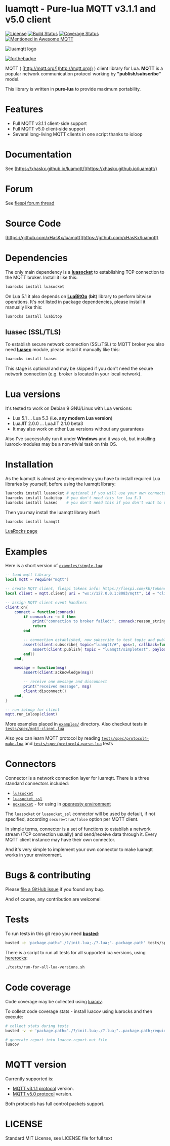 # luamqtt - Pure-lua MQTT v3.1.1 and v5.0 client

[![License](http://img.shields.io/badge/Licence-MIT-brightgreen.svg)](https://github.com/xHasKx/luamqtt/blob/master/LICENSE)
[![Build Status](https://travis-ci.org/xHasKx/luamqtt.svg?tag=latest)](https://travis-ci.org/xHasKx/luamqtt)
[![Coverage Status](https://coveralls.io/repos/github/xHasKx/luamqtt/badge.svg?branch=master)](https://coveralls.io/github/xHasKx/luamqtt?branch=master)
[![Mentioned in Awesome MQTT](https://awesome.re/mentioned-badge.svg)](https://github.com/hobbyquaker/awesome-mqtt)

![luamqtt logo](./logo.svg)

[![forthebadge](https://forthebadge.com/images/badges/powered-by-electricity.svg)](https://forthebadge.com)

MQTT ( [http://mqtt.org/](http://mqtt.org/) ) client library for Lua.
**MQTT** is a popular network communication protocol working by **"publish/subscribe"** model.

This library is written in **pure-lua** to provide maximum portability.

# Features

* Full MQTT v3.1.1 client-side support
* Full MQTT v5.0 client-side support
* Several long-living MQTT clients in one script thanks to ioloop

# Documentation

See [https://xhaskx.github.io/luamqtt/](https://xhaskx.github.io/luamqtt/)

# Forum

See [flespi forum thread](https://forum.flespi.com/d/97-luamqtt-mqtt-client-written-in-pure-lua)

# Source Code

[https://github.com/xHasKx/luamqtt](https://github.com/xHasKx/luamqtt)

# Dependencies

The only main dependency is a [**luasocket**](https://luarocks.org/modules/luasocket/luasocket) to establishing TCP connection to the MQTT broker. Install it like this:

```sh
luarocks install luasocket
```

On Lua 5.1 it also depends on [**LuaBitOp**](http://bitop.luajit.org/) (**bit**) library to perform bitwise operations.
It's not listed in package dependencies, please install it manually like this:

```sh
luarocks install luabitop
```

## luasec (SSL/TLS)

To establish secure network connection (SSL/TSL) to MQTT broker
you also need [**luasec**](https://github.com/brunoos/luasec) module, please install it manually like this:

```sh
luarocks install luasec
```

This stage is optional and may be skipped if you don't need the secure network connection (e.g. broker is located in your local network).

# Lua versions

It's tested to work on Debian 9 GNU/Linux with Lua versions:
* Lua 5.1 ... Lua 5.3 (**i.e. any modern Lua version**)
* LuaJIT 2.0.0 ... LuaJIT 2.1.0 beta3
* It may also work on other Lua versions without any guarantees

Also I've successfully run it under **Windows** and it was ok, but installing luarock-modules may be a non-trivial task on this OS.

# Installation

As the luamqtt is almost zero-dependency you have to install required Lua libraries by yourself, before using the luamqtt library:

```sh
luarocks install luasocket # optional if you will use your own connectors (see below)
luarocks install luabitop  # you don't need this for lua 5.3
luarocks install luasec    # you don't need this if you don't want to use SSL connections
```

Then you may install the luamqtt library itself:

```sh
luarocks install luamqtt
```

[LuaRocks page](http://luarocks.org/modules/xhaskx/luamqtt)

# Examples

Here is a short version of [`examples/simple.lua`](examples/simple.lua):

```lua
-- load mqtt library
local mqtt = require("mqtt")

-- create MQTT client, flespi tokens info: https://flespi.com/kb/tokens-access-keys-to-flespi-platform
local client = mqtt.client{ uri = "ws://127.0.0.1:8083/mqtt", id = "clientId-123", username = "luamqttuser", password = "luamqttpass", connector = require("mqtt.ngxwebsocket"), clean = true }

-- assign MQTT client event handlers
client:on{
    connect = function(connack)
        if connack.rc ~= 0 then
            print("connection to broker failed:", connack:reason_string(), connack)
            return
        end

        -- connection established, now subscribe to test topic and publish a message after
        assert(client:subscribe{ topic="luamqtt/#", qos=1, callback=function()
            assert(client:publish{ topic = "luamqtt/simpletest", payload = "hello" })
        end})
    end,

    message = function(msg)
        assert(client:acknowledge(msg))

        -- receive one message and disconnect
        print("received message", msg)
        client:disconnect()
    end,
}

-- run ioloop for client
mqtt.run_ioloop(client)
```

More examples placed in [`examples/`](examples/) directory. Also checkout tests in [`tests/spec/mqtt-client.lua`](tests/spec/mqtt-client.lua)

Also you can learn MQTT protocol by reading [`tests/spec/protocol4-make.lua`](tests/spec/protocol4-make.lua) and [`tests/spec/protocol4-parse.lua`](tests/spec/protocol4-parse.lua) tests

# Connectors

Connector is a network connection layer for luamqtt. There is a three standard connectors included:

* [`luasocket`](mqtt/luasocket.lua)
* [`luasocket_ssl`](mqtt/luasocket_ssl.lua)
* [`ngxsocket`](mqtt/ngxsocket.lua) - for using in [openresty environment](examples/openresty)

The `luasocket` or `luasocket_ssl` connector will be used by default, if not specified, according `secure=true/false` option per MQTT client.

In simple terms, connector is a set of functions to establish a network stream (TCP connection usually) and send/receive data through it.
Every MQTT client instance may have their own connector.

And it's very simple to implement your own connector to make luamqtt works in your environment.

# Bugs & contributing

Please [file a GitHub issue](https://github.com/xHasKx/luamqtt/issues) if you found any bug.

And of course, any contribution are welcome!

# Tests

To run tests in this git repo you need [**busted**](https://luarocks.org/modules/olivine-labs/busted):

```sh
busted -e 'package.path="./?/init.lua;./?.lua;"..package.path' tests/spec/*.lua
```

There is a script to run all tests for all supported lua versions, using [hererocks](https://github.com/mpeterv/hererocks):

```sh
./tests/run-for-all-lua-versions.sh
```

# Code coverage

Code coverage may be collected using [luacov](https://keplerproject.github.io/luacov/).

To collect code coverage stats - install luacov using luarocks and then execute:

```sh
# collect stats during tests
busted -v -e 'package.path="./?/init.lua;./?.lua;"..package.path;require("luacov.runner")(".luacov")' tests/spec/*.lua

# generate report into luacov.report.out file
luacov
```

# MQTT version

Currently supported is:

* [MQTT v3.1.1 protocol](http://docs.oasis-open.org/mqtt/mqtt/v3.1.1/errata01/os/mqtt-v3.1.1-errata01-os-complete.html) version.
* [MQTT v5.0 protocol](http://docs.oasis-open.org/mqtt/mqtt/v5.0/mqtt-v5.0.html) version.

Both protocols has full control packets support.

# LICENSE

Standard MIT License, see LICENSE file for full text
